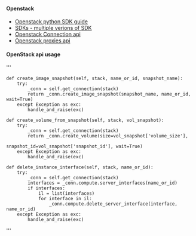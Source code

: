 

<h4> Openstack </h4>
<ul> 
  <li> <a href="https://developer.openstack.org/firstapp-shade/getting_started.html"> Openstack python SDK guide </a> </li>
  <li> <a href="https://developer.openstack.org/firstapp-libcloud/getting_started.html"> SDKs - multiple verions of SDK </a> </li>
  <li> <a href="https://docs.openstack.org/openstacksdk/latest/user/connection.html"> Openstack Connection api </a> </li>
  <li> <a href="https://docs.openstack.org/openstacksdk/latest/user/proxies/"> Openstack proxies api </a> </li>
  
</ul>


<h4> OpenStack api usage </h4>
'''

    def create_image_snapshot(self, stack, name_or_id, snapshot_name):
        try:
            _conn = self.get_connection(stack)
            return _conn.create_image_snapshot(snapshot_name, name_or_id, wait=True)
        except Exception as exc:
            handle_and_raise(exc)

    def create_volume_from_snapshot(self, stack, vol_snapshot):
        try:
            _conn = self.get_connection(stack)
            return _conn.create_volume(size=vol_snapshot['volume_size'],
                                       snapshot_id=vol_snapshot['snapshot_id'], wait=True)
        except Exception as exc:
            handle_and_raise(exc)

    def delete_instance_interface(self, stack, name_or_id):
        try:
            _conn = self.get_connection(stack)
            interfaces = _conn.compute.server_interfaces(name_or_id)
            if interfaces:
                il = list(interfaces)
                for interface in il:
                    _conn.compute.delete_server_interface(interface, name_or_id)
        except Exception as exc:
            handle_and_raise(exc)

'''

